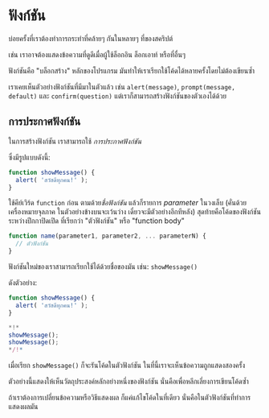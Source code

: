# ฟังก์ชัน

บ่อยครั้งที่เราต้องทำการกระทำที่คล้ายๆ กันในหลายๆ ที่ของสคริปต์

เช่น เราอาจต้องแสดงข้อความที่ดูดีเมื่อผู้ใช้ล็อกอิน ล็อกเอาท์ หรือที่อื่นๆ

ฟังก์ชันคือ "บล็อกสร้าง" หลักของโปรแกรม มันทำให้เราเรียกใช้โค้ดได้หลายครั้งโดยไม่ต้องเขียนซ้ำ

เราเคยเห็นตัวอย่างฟังก์ชันที่มีมาในตัวแล้ว เช่น `alert(message)`, `prompt(message, default)` และ `confirm(question)` แต่เราก็สามารถสร้างฟังก์ชันของตัวเองได้ด้วย

## การประกาศฟังก์ชัน

ในการสร้างฟังก์ชัน เราสามารถใช้ *การประกาศฟังก์ชัน*

ซึ่งมีรูปแบบดังนี้:

```js
function showMessage() {
  alert( 'สวัสดีทุกคน!' );
}
```

ใช้คีย์เวิร์ด `function` ก่อน ตามด้วย*ชื่อฟังก์ชัน* แล้วก็รายการ *parameter* ในวงเล็บ (คั่นด้วยเครื่องหมายจุลภาค ในตัวอย่างข้างบนจะเว้นว่าง เดี๋ยวจะมีตัวอย่างอีกทีหลัง) สุดท้ายคือโค้ดของฟังก์ชันระหว่างปีกกาปิดเปิด ที่เรียกว่า "ตัวฟังก์ชัน" หรือ "function body" 

```js
function name(parameter1, parameter2, ... parameterN) {
  // ตัวฟังก์ชัน
}
```

ฟังก์ชันใหม่ของเราสามารถเรียกใช้ได้ด้วยชื่อของมัน เช่น: `showMessage()`

ดังตัวอย่าง:

```js run
function showMessage() {
  alert( 'สวัสดีทุกคน!' );
}

*!*
showMessage();
showMessage();
*/!*  
```

เมื่อเรียก `showMessage()` ก็จะรันโค้ดในตัวฟังก์ชัน ในที่นี้เราจะเห็นข้อความถูกแสดงสองครั้ง

ตัวอย่างนี้แสดงให้เห็นวัตถุประสงค์หลักอย่างหนึ่งของฟังก์ชัน นั่นคือเพื่อหลีกเลี่ยงการเขียนโค้ดซ้ำ

ถ้าเราต้องการเปลี่ยนข้อความหรือวิธีแสดงผล ก็แค่แก้ไขโค้ดในที่เดียว นั่นคือในตัวฟังก์ชันที่ทำการแสดงผลมัน